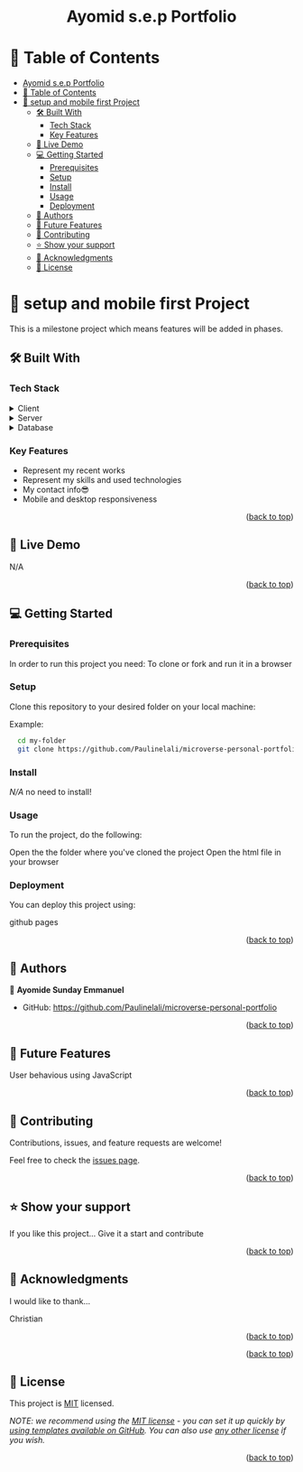 

<a name="readme-top"></a>

<div align="center">

  # Ayomid s.e.p Portfolio

</div>

# 📗 Table of Contents

- [Ayomid s.e.p Portfolio](#ayomid-sep-portfolio)
- [📗 Table of Contents](#-table-of-contents)
- [📖 setup and mobile first Project ](#-setup-and-mobile-first-project-)
  - [🛠 Built With ](#-built-with-)
    - [Tech Stack ](#tech-stack-)
    - [Key Features ](#key-features-)
  - [🚀 Live Demo](#-live-demo)
  - [💻 Getting Started ](#-getting-started-)
    - [Prerequisites](#prerequisites)
    - [Setup](#setup)
    - [Install](#install)
    - [Usage](#usage)
    - [Deployment](#deployment)
  - [👥 Authors ](#-authors-)
  - [🔭 Future Features ](#-future-features-)
  - [🤝 Contributing ](#-contributing-)
  - [⭐️ Show your support ](#️-show-your-support-)
  - [🙏 Acknowledgments ](#-acknowledgments-)
  - [📝 License ](#-license-)


# 📖 setup and mobile first Project <a name="about-project"></a>

This is a milestone project which means features will be added in phases.


## 🛠 Built With <a name="built-with"></a>

### Tech Stack <a name="tech-stack"></a>

<details>
  <summary>Client</summary>
  <ul>
    <li>HTML</li>
    <li>CSS</li>
    <li>Markdown</li>
  </ul>
</details>

<details>
  <summary>Server</summary>
  <ul>
    <li>No server side tech used</li>
  </ul>
</details>

<details>
<summary>Database</summary>
  <ul>
    <li>No Database used</a></li>
  </ul>
</details>


### Key Features <a name="key-features"></a>

<ul>
<li>Represent my recent works</li>
<li>Represent my skills and used technologies</li>
<li>My contact info😎</li>
<li>Mobile and desktop responsiveness</li>
</ul> 

<p align="right">(<a href="#readme-top">back to top</a>)</p>

## 🚀 Live Demo 

N/A

<p align="right">(<a href="#readme-top">back to top</a>)</p>


## 💻 Getting Started <a name="getting-started"></a>


### Prerequisites

In order to run this project you need:
To clone or fork and run it in a browser

### Setup

Clone this repository to your desired folder on your local machine:

Example:
```sh
  cd my-folder
  git clone https://github.com/Paulinelali/microverse-personal-portfolio
```

### Install

*N/A*
no need to install!

### Usage

To run the project, do the following:

Open the the folder where you've cloned the project
Open the html file in your browser



### Deployment

You can deploy this project using:


github pages



<p align="right">(<a href="#readme-top">back to top</a>)</p>


## 👥 Authors <a name="authors"></a>


👤 **Ayomide Sunday Emmanuel**

- GitHub: https://github.com/Paulinelali/microverse-personal-portfolio


<p align="right">(<a href="#readme-top">back to top</a>)</p>


## 🔭 Future Features <a name="future-features"></a>

User behavious using JavaScript

<p align="right">(<a href="#readme-top">back to top</a>)</p>


## 🤝 Contributing <a name="contributing"></a>

Contributions, issues, and feature requests are welcome!

Feel free to check the [issues page](../../issues/).

<p align="right">(<a href="#readme-top">back to top</a>)</p>


## ⭐️ Show your support <a name="support"></a>


If you like this project...
Give it a start and contribute

<p align="right">(<a href="#readme-top">back to top</a>)</p>


## 🙏 Acknowledgments <a name="acknowledgements"></a>

I would like to thank...
 
Christian

<p align="right">(<a href="#readme-top">back to top</a>)</p>


<p align="right">(<a href="#readme-top">back to top</a>)</p>


## 📝 License <a name="license"></a>

This project is [MIT](https://choosealicense.com/licenses/mit/) licensed.

_NOTE: we recommend using the [MIT license](https://choosealicense.com/licenses/mit/) - you can set it up quickly by [using templates available on GitHub](https://docs.github.com/en/communities/setting-up-your-project-for-healthy-contributions/adding-a-license-to-a-repository). You can also use [any other license](https://choosealicense.com/licenses/) if you wish._

<p align="right">(<a href="#readme-top">back to top</a>)</p>
